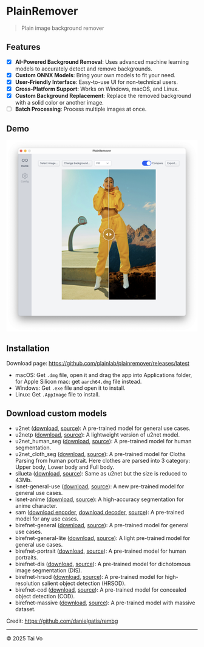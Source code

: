 PlainRemover
============

> Plain image background remover

## Features

- [x] **AI-Powered Background Removal**: Uses advanced machine learning models to accurately detect and remove backgrounds.
- [x] **Custom ONNX Models**: Bring your own models to fit your need.
- [x] **User-Friendly Interface**: Easy-to-use UI for non-technical users.
- [x] **Cross-Platform Support**: Works on Windows, macOS, and Linux.
- [x] **Custom Background Replacement**: Replace the removed background with a solid color or another image.
- [ ] **Batch Processing**: Process multiple images at once.

## Demo

![Demo](./demo.png)

## Installation

Download page: https://github.com/plainlab/plainremover/releases/latest

- macOS: Get `.dmg` file, open it and drag the app into Applications folder, for Apple
  Silicon mac: get `aarch64.dmg` file instead.
- Windows: Get `.exe` file and open it to install.
- Linux: Get `.AppImage` file to install.

## Download custom models

- u2net ([download](https://github.com/danielgatis/rembg/releases/download/v0.0.0/u2net.onnx), [source](https://github.com/xuebinqin/U-2-Net)): A pre-trained model for general use cases.
- u2netp ([download](https://github.com/danielgatis/rembg/releases/download/v0.0.0/u2netp.onnx), [source](https://github.com/xuebinqin/U-2-Net)): A lightweight version of u2net model.
- u2net_human_seg ([download](https://github.com/danielgatis/rembg/releases/download/v0.0.0/u2net_human_seg.onnx), [source](https://github.com/xuebinqin/U-2-Net)): A pre-trained model for human segmentation.
- u2net_cloth_seg ([download](https://github.com/danielgatis/rembg/releases/download/v0.0.0/u2net_cloth_seg.onnx), [source](https://github.com/levindabhi/cloth-segmentation)): A pre-trained model for Cloths Parsing from human portrait. Here clothes are parsed into 3 category: Upper body, Lower body and Full body.
- silueta ([download](https://github.com/danielgatis/rembg/releases/download/v0.0.0/silueta.onnx), [source](https://github.com/xuebinqin/U-2-Net/issues/295)): Same as u2net but the size is reduced to 43Mb.
- isnet-general-use ([download](https://github.com/danielgatis/rembg/releases/download/v0.0.0/isnet-general-use.onnx), [source](https://github.com/xuebinqin/DIS)): A new pre-trained model for general use cases.
- isnet-anime ([download](https://github.com/danielgatis/rembg/releases/download/v0.0.0/isnet-anime.onnx), [source](https://github.com/SkyTNT/anime-segmentation)): A high-accuracy segmentation for anime character.
- sam ([download encoder](https://github.com/danielgatis/rembg/releases/download/v0.0.0/vit_b-encoder-quant.onnx), [download decoder](https://github.com/danielgatis/rembg/releases/download/v0.0.0/vit_b-decoder-quant.onnx), [source](https://github.com/facebookresearch/segment-anything)): A pre-trained model for any use cases.
- birefnet-general ([download](https://github.com/danielgatis/rembg/releases/download/v0.0.0/BiRefNet-general-epoch_244.onnx), [source](https://github.com/ZhengPeng7/BiRefNet)): A pre-trained model for general use cases.
- birefnet-general-lite ([download](https://github.com/danielgatis/rembg/releases/download/v0.0.0/BiRefNet-general-bb_swin_v1_tiny-epoch_232.onnx), [source](https://github.com/ZhengPeng7/BiRefNet)): A light pre-trained model for general use cases.
- birefnet-portrait ([download](https://github.com/danielgatis/rembg/releases/download/v0.0.0/BiRefNet-portrait-epoch_150.onnx), [source](https://github.com/ZhengPeng7/BiRefNet)): A pre-trained model for human portraits.
- birefnet-dis ([download](https://github.com/danielgatis/rembg/releases/download/v0.0.0/BiRefNet-DIS-epoch_590.onnx), [source](https://github.com/ZhengPeng7/BiRefNet)): A pre-trained model for dichotomous image segmentation (DIS).
- birefnet-hrsod ([download](https://github.com/danielgatis/rembg/releases/download/v0.0.0/BiRefNet-HRSOD_DHU-epoch_115.onnx), [source](https://github.com/ZhengPeng7/BiRefNet)): A pre-trained model for high-resolution salient object detection (HRSOD).
- birefnet-cod ([download](https://github.com/danielgatis/rembg/releases/download/v0.0.0/BiRefNet-COD-epoch_125.onnx), [source](https://github.com/ZhengPeng7/BiRefNet)): A pre-trained model for concealed object detection (COD).
- birefnet-massive ([download](https://github.com/danielgatis/rembg/releases/download/v0.0.0/BiRefNet-massive-TR_DIS5K_TR_TEs-epoch_420.onnx), [source](https://github.com/ZhengPeng7/BiRefNet)): A pre-trained model with massive dataset.

Credit: https://github.com/danielgatis/rembg

---

&copy; 2025 Tai Vo